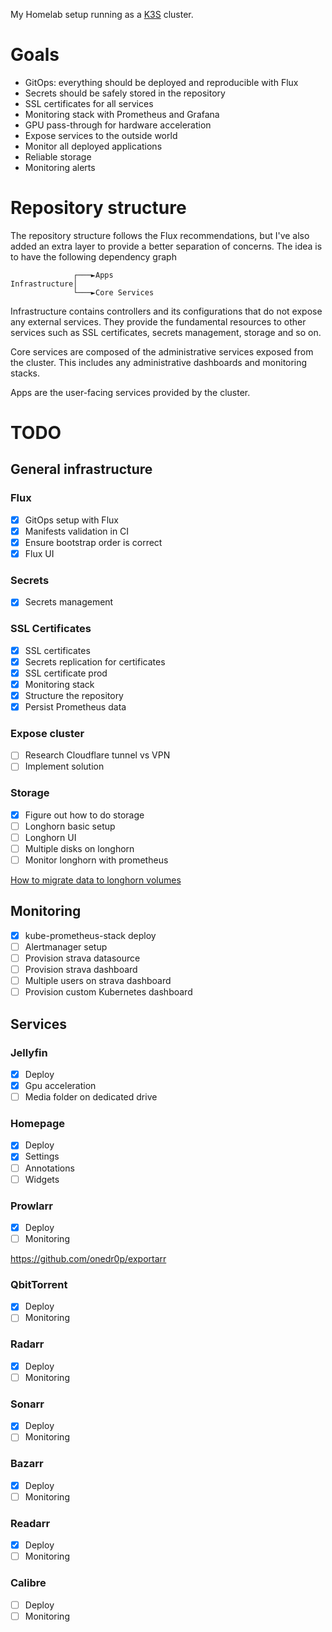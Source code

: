 My Homelab setup running as a [K3S](https://k3s.io/) cluster.

# Goals

- GitOps: everything should be deployed and reproducible with Flux
- Secrets should be safely stored in the repository
- SSL certificates for all services
- Monitoring stack with Prometheus and Grafana
- GPU pass-through for hardware acceleration
- Expose services to the outside world
- Monitor all deployed applications
- Reliable storage
- Monitoring alerts

# Repository structure

The repository structure follows the Flux recommendations, but I've
also added an extra layer to provide a better separation of concerns.
The idea is to have the following dependency graph

```
              ┌───►Apps
Infrastructure│
              └───►Core Services
```

Infrastructure contains controllers and its configurations that do not
expose any external services. They provide the fundamental resources to
other services such as SSL certificates, secrets management, storage and
so on.

Core services are composed of the administrative services exposed from
the cluster. This includes any administrative dashboards and monitoring
stacks.

Apps are the user-facing services provided by the cluster.

# TODO 

## General infrastructure

### Flux

- [x] GitOps setup with Flux
- [x] Manifests validation in CI
- [x] Ensure bootstrap order is correct
- [x] Flux UI

### Secrets

- [x] Secrets management

### SSL Certificates

- [x] SSL certificates
- [x] Secrets replication for certificates
- [x] SSL certificate prod
- [x] Monitoring stack
- [x] Structure the repository
- [x] Persist Prometheus data

### Expose cluster

- [ ] Research Cloudflare tunnel vs VPN
- [ ] Implement solution

### Storage

- [x] Figure out how to do storage
- [ ] Longhorn basic setup
- [ ] Longhorn UI
- [ ] Multiple disks on longhorn
- [ ] Monitor longhorn with prometheus

[How to migrate data to longhorn volumes](https://github.com/longhorn/longhorn/issues/265)

## Monitoring

- [x] kube-prometheus-stack deploy
- [ ] Alertmanager setup
- [ ] Provision strava datasource
- [ ] Provision strava dashboard
- [ ] Multiple users on strava dashboard
- [ ] Provision custom Kubernetes dashboard

## Services

### Jellyfin

- [x] Deploy
- [x] Gpu acceleration
- [ ] Media folder on dedicated drive

### Homepage

- [X] Deploy
- [X] Settings
- [ ] Annotations
- [ ] Widgets

### Prowlarr

- [X] Deploy
- [ ] Monitoring

https://github.com/onedr0p/exportarr

### QbitTorrent

- [X] Deploy
- [ ] Monitoring

### Radarr

- [X] Deploy
- [ ] Monitoring

### Sonarr

- [X] Deploy
- [ ] Monitoring

### Bazarr

- [X] Deploy
- [ ] Monitoring

### Readarr

- [X] Deploy
- [ ] Monitoring

### Calibre

- [ ] Deploy
- [ ] Monitoring
